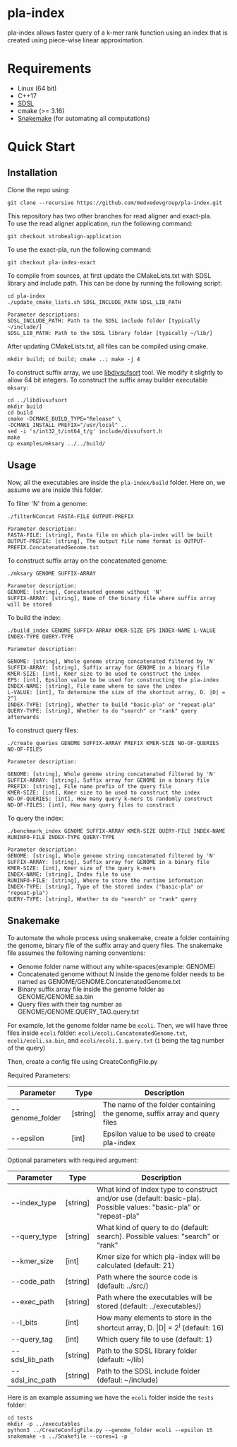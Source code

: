 # pla-index
pla-index allows faster query of a k-mer rank function using an index that is created using piece-wise linear approximation.

# Requirements
- Linux (64 bit)
- C++17
- [SDSL](https://github.com/simongog/sdsl-lite/tree/master)
- cmake (>= 3.16)
- [Snakemake](https://snakemake.readthedocs.io/en/stable/) (for automating all computations)

# Quick Start

## Installation

Clone the repo using:

```shell
git clone --recursive https://github.com/medvedevgroup/pla-index.git
```

This repository has two other branches for read aligner and exact-pla.\
To use the read aligner application, run the following command:
```shell
git checkout strobealign-application
```

To use the exact-pla, run the following command:
```shell
git checkout pla-index-exact
```

To compile from sources, at first update the CMakeLists.txt with SDSL library and include path.
This can be done by running the following script:

```
cd pla-index
./update_cmake_lists.sh SDSL_INCLUDE_PATH SDSL_LIB_PATH

Parameter descriptions:
SDSL_INCLUDE_PATH: Path to the SDSL include folder [typically ~/include/]
SDSL_LIB_PATH: Path to the SDSL library folder [typically ~/lib/]
```

After updating CMakeLists.txt, all files can be compiled using cmake.

```shell
mkdir build; cd build; cmake ..; make -j 4
```

To construct suffix array, we use [libdivsufsort](https://github.com/hasin-abrar/libdivsufsort) tool. 
We modify it slightly to allow 64 bit integers. 
To construct the suffix array builder executable `mksary`:
```
cd ../libdivsufsort
mkdir build
cd build
cmake -DCMAKE_BUILD_TYPE="Release" \
-DCMAKE_INSTALL_PREFIX="/usr/local" ..
sed -i 's/int32_t/int64_t/g' include/divsufsort.h
make
cp examples/mksary ../../build/
```

## Usage

Now, all the executables are inside the `pla-index/build` folder. 
Here on, we assume we are inside this folder.

To filter 'N' from a genome:
```
./filterNConcat FASTA-FILE OUTPUT-PREFIX

Parameter description:
FASTA-FILE: [string], Fasta file on which pla-index will be built
OUTPUT-PREFIX: [string], The output file name format is OUTPUT-PREFIX.ConcatenatedGenome.txt
```

To construct suffix array on the concatenated genome:

```
./mksary GENOME SUFFIX-ARRAY

Parameter description:
GENOME: [string], Concatenated genome without 'N'
SUFFIX-ARRAY: [string], Name of the binary file where suffix array will be stored
```

To build the index:
```
./build_index GENOME SUFFIX-ARRAY KMER-SIZE EPS INDEX-NAME L-VALUE INDEX-TYPE QUERY-TYPE

Parameter description:

GENOME: [string], Whole genome string concatenated filtered by 'N'
SUFFIX-ARRAY: [string], Suffix array for GENOME in a binary file
KMER-SIZE: [int], Kmer size to be used to construct the index
EPS: [int], Epsilon value to be used for constructing the pla-index
INDEX-NAME: [string], File name where to save the index
L-VALUE: [int], To determine the size of the shortcut array, D. |D| = 2^l
INDEX-TYPE: [string], Whether to build "basic-pla" or "repeat-pla"
QUERY-TYPE: [string], Whether to do "search" or "rank" query afterwards
```

To construct query files:
```
./create_queries GENOME SUFFIX-ARRAY PREFIX KMER-SIZE NO-OF-QUERIES NO-OF-FILES

Parameter description:

GENOME: [string], Whole genome string concatenated filtered by 'N'
SUFFIX-ARRAY: [string], Suffix array for GENOME in a binary file
PREFIX: [string], File name prefix of the query file
KMER-SIZE: [int], Kmer size to be used to construct the index
NO-OF-QUERIES: [int], How many query k-mers to randomly construct
NO-OF-FILES: [int], How many query files to construct
```

To query the index:
```
./benchmark_index GENOME SUFFIX-ARRAY KMER-SIZE QUERY-FILE INDEX-NAME RUNINFO-FILE INDEX-TYPE QUERY-TYPE

Parameter description:
GENOME: [string], Whole genome string concatenated filtered by 'N'
SUFFIX-ARRAY: [string], Suffix array for GENOME in a binary file
KMER-SIZE: [int], Kmer size of the query k-mers
INDEX-NAME: [string], Index file to use 
RUNINFO-FILE: [string], Where to store the runtime information
INDEX-TYPE: [string], Type of the stored index ("basic-pla" or "repeat-pla")
QUERY-TYPE: [string], Whether to do "search" or "rank" query
```

## Snakemake

To automate the whole process using snakemake, create a folder containing the genome, binary file of the suffix array and query files.
The snakemake file assumes the following naming conventions:
- Genome folder name without any white-spaces(example: GENOME)
- Concatenated genome without N inside the genome folder needs to be named as GENOME/GENOME.ConcatenatedGenome.txt
- Binary suffix array file inside the genome folder as GENOME/GENOME.sa.bin
- Query files with their tag number as GENOME/GENOME.QUERY_TAG.query.txt

For example, let the genome folder name be `ecoli`. 
Then, we will have three files inside `ecoli` folder: `ecoli/ecoli.ConcatenatedGenome.txt`, `ecoli/ecoli.sa.bin`, and `ecoli/ecoli.1.query.txt` (`1` being the tag number of the query)

Then, create a config file using CreateConfigFile.py

Required Parameters:

| Parameter  | Type    | Description    |
|-------------|-------------|-------------|
|--genome_folder | [string] |The name of the folder containing the genome, suffix array and query files|
|--epsilon |  [int]   |Epsilon value to be used to create pla-index|

Optional parameters with required argument:

| Parameter  | Type    | Description    |
|-----------------|-------------|-------------|
|--index_type |[string] | What kind of index type to construct and/or use (default: basic-pla). Possible values: "basic-pla" or "repeat-pla"|
|--query_type |[string] | What kind of query to do (default: search). Possible values: "search" or "rank"|
|--kmer_size |[int] | Kmer size for which pla-index will be calculated (default: 21)|
|--code_path |[string] | Path where the source code is (default: ../src/)|
|--exec_path |[string] | Path where the executables will be stored (default: ../executables/)|
|--l_bits |[int] | How many elements to store in the shortcut array, D. &#124;D&#124; = 2<sup>l</sup> (default: 16)|
|--query_tag |[int] | Which query file to use (default: 1)|
|--sdsl_lib_path |[string] | Path to the SDSL library folder (default: ~/lib)|
|--sdsl_inc_path |[string] | Path to the SDSL include folder (defaul: ~/include)|

Here is an example assuming we have the `ecoli` folder inside the `tests` folder:

```
cd tests
mkdir -p ../executables
python3 ../CreateConfigFile.py --genome_folder ecoli --epsilon 15
snakemake -s ../Snakefile --cores=1 -p
```
